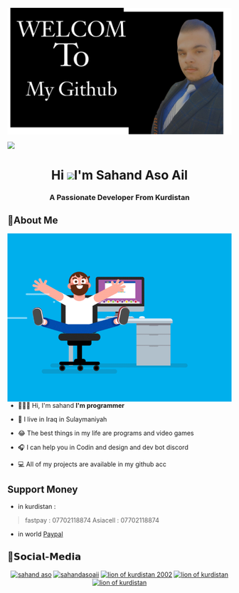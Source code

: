 ![MasterHead](https://github.com/lionofkurdistan/lionofkurdistan/blob/main/img/Picsart_22-06-23_16-28-55-217.jpg)

<a href="https://www.youtube.com/watch?v=dQw4w9WgXcQ"><img
                src="https://user-images.githubusercontent.com/73097560/115834477-dbab4500-a447-11eb-908a-139a6edaec5c.gif"></a>

<h1 align="center">Hi <img src="https://media.giphy.com/media/hvRJCLFzcasrR4ia7z/giphy.gif" width="35">I'm Sahand Aso Ail</h1>
<h3 align="center">A Passionate Developer From Kurdistan</h3>

## 👤About Me

<img align="right" src="https://github.com/lionofkurdistan/lionofkurdistan/blob/main/img/0_C-cPP9D2MIyeexAT.gif">

- 👨🏻‍🦱 Hi, I'm sahand **I'm programmer**

- 🕌 I live in Iraq in Sulaymaniyah

- 😂 The best things in my life are programs and video games

- 🎧 I can help you in Codin and design and dev bot discord

- 💻 All of my projects are available in my github acc

## Support Money
- in kurdistan :
> fastpay : 07702118874
> Asiacell : 07702118874
- in world
<a href="https://www.paypal.me/sahandasoail">Paypal</a>
## 📳𝗦𝗼𝗰𝗶𝗮𝗹-𝗠𝗲𝗱𝗶𝗮
<p align="center">
        <a href="https://www.linkedin.com/in/sahand-aso-04a513183" target="blank"><img align="center"
                        src="https://raw.githubusercontent.com/rahuldkjain/github-profile-readme-generator/master/src/images/icons/Social/linked-in-alt.svg"
                        alt="sahand aso" height="30" width="40" /></a>
        <a href="https://www.facebook.com/sahand.aso.2002" target="blank"><img align="center"
                        src="https://raw.githubusercontent.com/rahuldkjain/github-profile-readme-generator/master/src/images/icons/Social/facebook.svg"
                        alt="sahandasoaii" height="30" width="40" /></a>
        <a href="https://www.instagram.com/lionofkurdistan2002/" target="blank"><img align="center"
                        src="https://raw.githubusercontent.com/rahuldkjain/github-profile-readme-generator/master/src/images/icons/Social/instagram.svg"
                        alt="lion of kurdistan 2002" height="30" width="40" /></a>
        <a href="https://youtube.com/channel/UCP0SuX7pSQBRZXiMEqlki-A" target="blank"><img align="center"
                        src="https://raw.githubusercontent.com/rahuldkjain/github-profile-readme-generator/master/src/images/icons/Social/youtube.svg"
                        alt="lion of kurdistan" height="30" width="40" /></a>
        <a href="https://discord.gg/PqmUT4y4NW " target="blank"><img align="center"
                        src="https://raw.githubusercontent.com/rahuldkjain/github-profile-readme-generator/master/src/images/icons/Social/discord.svg"
                        alt="lion of kurdistan" height="30" width="40" /></a>
</p>
